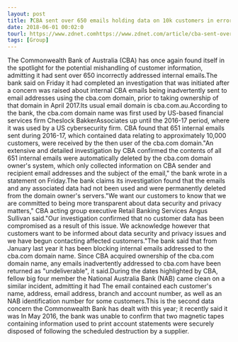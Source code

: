 ```yaml
---
layout: post
title: ?CBA sent over 650 emails holding data on 10k customers in error
date: 2018-06-01 00:02:0
tourl: https://www.zdnet.comhttps://www.zdnet.com/article/cba-sent-over-650-emails-holding-data-on-10k-customers-in-error/
tags: [Group]
---
```

The Commonwealth Bank of Australia (CBA) has once again found itself in the spotlight for the potential mishandling of customer information, admitting it had sent over 650 incorrectly addressed internal emails.The bank said on Friday it had completed an investigation that was initiated after a concern was raised about internal CBA emails being inadvertently sent to email addresses using the cba.com domain, prior to taking ownership of that domain in April 2017.Its usual email domain is cba.com.au.According to the bank, the cba.com domain name was first used by US-based financial services firm Cheslock BakkerAssociates up until the 2016-17 period, where it was used by a US cybersecurity firm. CBA found that 651 internal emails sent during 2016-17, which contained data relating to approximately 10,000 customers, were received by the then user of the cba.com domain."An extensive and detailed investigation by CBA confirmed the contents of all 651 internal emails were automatically deleted by the cba.com domain owner's system, which only collected information on CBA sender and recipient email addresses and the subject of the email," the bank wrote in a statement on Friday.The bank claims its investigation found that the emails and any associated data had not been used and were permanently deleted from the domain owner's servers."We want our customers to know that we are committed to being more transparent about data security and privacy matters," CBA acting group executive Retail Banking Services Angus Sullivan said."Our investigation confirmed that no customer data has been compromised as a result of this issue. We acknowledge however that customers want to be informed about data security and privacy issues and we have begun contacting affected customers."The bank said that from January last year it has been blocking internal emails addressed to the cba.com domain name. Since CBA acquired ownership of the cba.com domain name, any emails inadvertently addressed to cba.com have been returned as "undeliverable", it said.During the dates highlighted by CBA, fellow big four member the National Australia Bank (NAB) came clean on a similar incident, admitting it had The email contained each customer's name, address, email address, branch and account number, as well as an NAB identification number for some customers.This is the second data concern the Commonwealth Bank has dealt with this year; it recently said it was In May 2016, the bank was unable to confirm that two magnetic tapes containing information used to print account statements were securely disposed of following the scheduled destruction by a supplier.